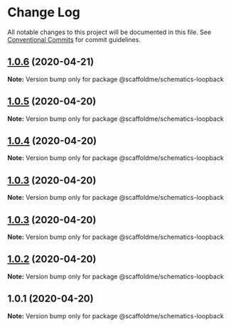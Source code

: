 # Change Log

All notable changes to this project will be documented in this file.
See [Conventional Commits](https://conventionalcommits.org) for commit guidelines.

## [1.0.6](https://github.com/scaffoldme/scaffoldme-cli/compare/@scaffoldme/schematics-loopback@1.0.5...@scaffoldme/schematics-loopback@1.0.6) (2020-04-21)

**Note:** Version bump only for package @scaffoldme/schematics-loopback





## [1.0.5](https://github.com/scaffoldme/scaffoldme-cli/compare/@scaffoldme/schematics-loopback@1.0.4...@scaffoldme/schematics-loopback@1.0.5) (2020-04-20)

**Note:** Version bump only for package @scaffoldme/schematics-loopback





## [1.0.4](https://github.com/scaffoldme/scaffoldme-cli/compare/@scaffoldme/schematics-loopback@1.0.3...@scaffoldme/schematics-loopback@1.0.4) (2020-04-20)

**Note:** Version bump only for package @scaffoldme/schematics-loopback





## [1.0.3](https://github.com/scaffoldme/scaffoldme-cli/compare/@scaffoldme/schematics-loopback@1.0.3...@scaffoldme/schematics-loopback@1.0.3) (2020-04-20)

**Note:** Version bump only for package @scaffoldme/schematics-loopback





## [1.0.3](https://github.com/scaffoldme/scaffoldme-cli/compare/@scaffoldme/schematics-loopback@1.0.2...@scaffoldme/schematics-loopback@1.0.3) (2020-04-20)

**Note:** Version bump only for package @scaffoldme/schematics-loopback





## [1.0.2](https://github.com/scaffoldme/scaffoldme-cli/compare/@scaffoldme/schematics-loopback@1.0.1...@scaffoldme/schematics-loopback@1.0.2) (2020-04-20)

**Note:** Version bump only for package @scaffoldme/schematics-loopback





## 1.0.1 (2020-04-20)

**Note:** Version bump only for package @scaffoldme/schematics-loopback
